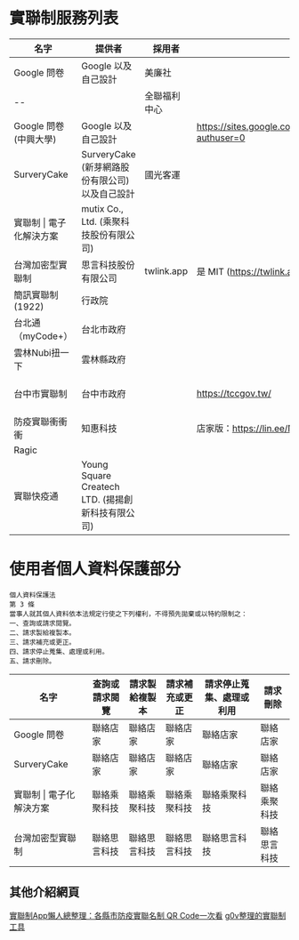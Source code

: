 # 實聯制服務列表

名字                  | 提供者                                          | 採用者     | 服務連結    | 是否開放程式碼
---------------------|------------------------------------------------|-----------|-----------|---
Google 問卷           | Google 以及自己設計                              | 美廉社     |           |     
--                     |                                              | 全聯福利中心 |           |     
Google 問卷 (中興大學) | Google 以及自己設計                              |            | https://sites.google.com/email.nchu.edu.tw/slimz/%E9%A6%96%E9%A0%81?authuser=0           | 是
SurveryCake           | SurveryCake (新芽網路股份有限公司) 以及自己設計     | 國光客運    |            |            
實聯制 \| 電子化解決方案 | mutix Co., Ltd. (乘聚科技股份有限公司)            |            |
台灣加密型實聯制        | 思言科技股份有限公司                               | twlink.app | 是 MIT (https://twlink.app/contributes)
簡訊實聯制 (1922)      | 行政院                                           |            |
台北通（myCode+）      | 台北市政府                                       |            |
雲林Nubi扭一下         | 雲林縣政府                                       |            |
台中市實聯制           | 台中市政府                                          |            | https://tccgov.tw/ | 是 https://github.com/mirror520/tiwengo   https://github.com/mirror520/tiwenpass     
防疫實聯衝衝衝           | 知惠科技                                          |            | 店家版：https://lin.ee/N1DLxwm 民眾版：https://lin.ee/w7kkkOX
Ragic                  |                                                 |            |
實聯快疫通             | Young Square Createch LTD. (揚揚創新科技有限公司)    |            |

# 使用者個人資料保護部分


```
個人資料保護法
第 3 條
當事人就其個人資料依本法規定行使之下列權利，不得預先拋棄或以特約限制之：
一、查詢或請求閱覽。
二、請求製給複製本。
三、請求補充或更正。
四、請求停止蒐集、處理或利用。
五、請求刪除。
```
名字                  |  查詢或請求閱覽 | 請求製給複製本 | 請求補充或更正 | 請求停止蒐集、處理或利用 | 請求刪除
---------------------|---------------|--------------|-------------|----------------------|---------
Google 問卷           | 聯絡店家       | 聯絡店家      | 聯絡店家      | 聯絡店家              | 聯絡店家
SurveryCake          | 聯絡店家       | 聯絡店家      | 聯絡店家      | 聯絡店家              | 聯絡店家
實聯制 \| 電子化解決方案 | 聯絡乘聚科技   | 聯絡乘聚科技   | 聯絡乘聚科技   | 聯絡乘聚科技          | 聯絡乘聚科技
台灣加密型實聯制        | 聯絡思言科技   | 聯絡思言科技   | 聯絡思言科技   | 聯絡思言科技           | 聯絡思言科技    

## 其他介紹網頁
[實聯制App懶人總整理：各縣市防疫實聯名制 QR Code一次看](https://mrmad.com.tw/real-name-system-app)
[g0v整理的實聯制工具](https://g0v.hackmd.io/@yitzu/covid-19?type=view#%E5%AF%A6%E8%81%AF%E5%88%B6%E5%B7%A5%E5%85%B7-%F0%9F%93%95Contact-Tracing-Tools)
